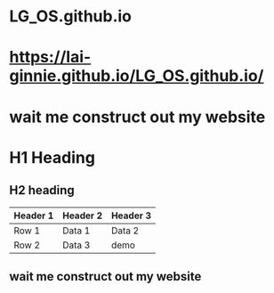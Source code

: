 # LG_OS.github.io

# https://lai-ginnie.github.io/LG_OS.github.io/
# wait me construct out my website

# H1 Heading
## H2 heading

| Header 1 | Header 2 | Header 3 |
|----------|----------|----------|
| Row 1    | Data 1   | Data 2   |
| Row 2    | Data 3   | demo     |

## wait me construct out my website
